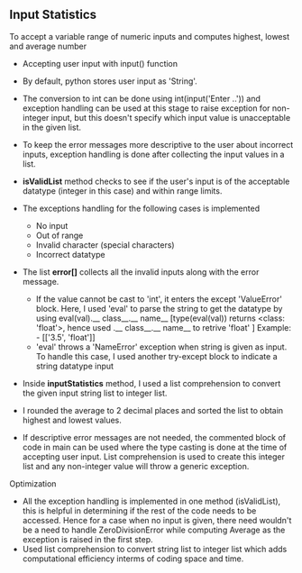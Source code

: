 ## Input Statistics

To accept a variable range of numeric inputs and computes highest, lowest and average number

- Accepting user input with input() function
- By default, python stores user input as 'String'. 
- The conversion to int can be done using int(input('Enter ..')) and exception handling can be used at this stage to raise exception for non-integer input, but this doesn't specify which input value is unacceptable in the given list.
- To keep the error messages more descriptive to the user about incorrect inputs, exception handling is done after collecting the input values in a list.
- **isValidList** method checks to see if the user's input is of the acceptable datatype (integer in this case) and within range limits.
- The exceptions handling for the following cases is implemented  
  - No input
  - Out of range
  - Invalid character (special characters)
  - Incorrect datatype
  
- The list **error[]** collects all the invalid inputs along with the error message.
   - If the value cannot be cast to 'int', it enters the except 'ValueError' block. Here, I used 'eval' to parse the string to get the     datatype by using 
      eval(val).__ class__.__ name__  [type(eval(val)) returns <class: 'float'>, hence used .__ class__.__ name__ to retrive 'float' ]
      Example: - [['3.5', 'float']]
   -  'eval' throws a 'NameError' exception when string is given as input. To handle this case, I used another try-except block to indicate a string datatype input   
- Inside **inputStatistics** method, I used a list comprehension to convert the given input string list to integer list.
- I rounded the average to 2 decimal places and sorted the list to obtain highest and lowest values.


- If descriptive error messages are not needed, the commented block of code in main can be used where the type casting is done at the time of accepting user input. List comprehension is used to create this integer list and any non-integer value will throw a generic exception.


Optimization
- All the exception handling is implemented in one method (isValidList), this is helpful in determining if the rest of the code needs to be accessed. 
Hence for a case when no input is given, there need wouldn't be a need to handle ZeroDivisionError while computing Average as the exception is raised in the first step.
- Used list comprehension to convert string list to integer list which adds computational efficiency interms of coding space and time.



